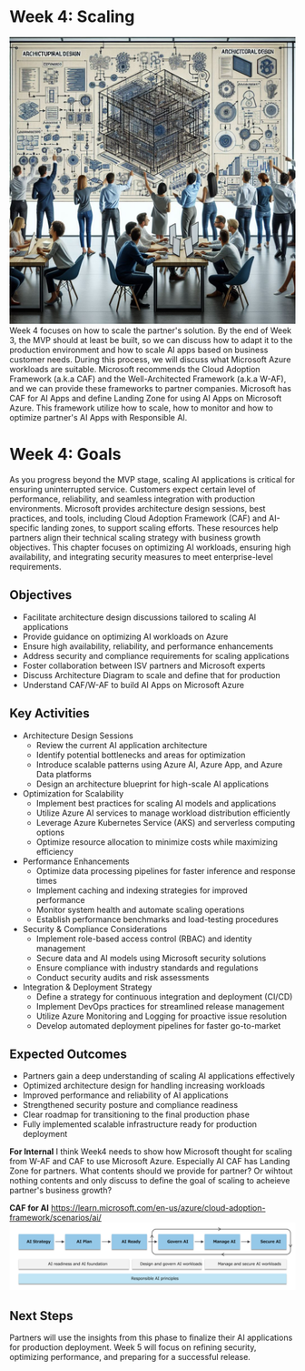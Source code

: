 # Week 4: Scaling
![alt text](image.png)
Week 4 focuses on how to scale the partner's solution. By the end of Week 3, the MVP should at least be built, so we can discuss how to adapt it to the production environment and how to scale AI apps based on business customer needs. During this process, we will discuss what Microsoft Azure workloads are suitable. Microsoft recommends the Cloud Adoption Framework (a.k.a CAF) and the Well-Architected Framework (a.k.a W-AF), and we can provide these frameworks to partner companies.
Microsoft has CAF for AI Apps and define Landing Zone for using AI Apps on Microsoft Azure. This framework utilize how to scale, how to monitor and how to optimize partner's AI Apps with Responsible AI.

# Week 4: Goals
As you progress beyond the MVP stage, scaling AI applications is critical for ensuring uninterrupted service. 
Customers expect certain level of performance, reliability, and seamless integration with production environments.
Microsoft provides architecture design sessions, best practices, and tools, including Cloud Adoption Framework (CAF) and AI-specific landing zones, to support scaling efforts. These resources help partners align their technical scaling strategy with business growth objectives.
This chapter focuses on optimizing AI workloads, ensuring high availability, and integrating security measures to meet enterprise-level requirements.

## Objectives
- Facilitate architecture design discussions tailored to scaling AI applications
- Provide guidance on optimizing AI workloads on Azure
- Ensure high availability, reliability, and performance enhancements
- Address security and compliance requirements for scaling applications
- Foster collaboration between ISV partners and Microsoft experts
- Discuss Architecture Diagram to scale and define that for production
- Understand CAF/W-AF to build AI Apps on Microsoft Azure

## Key Activities
- Architecture Design Sessions
    - Review the current AI application architecture
    - Identify potential bottlenecks and areas for optimization
    - Introduce scalable patterns using Azure AI, Azure App, and Azure Data platforms
    - Design an architecture blueprint for high-scale AI applications
- Optimization for Scalability
    - Implement best practices for scaling AI models and applications
    - Utilize Azure AI services to manage workload distribution efficiently
    - Leverage Azure Kubernetes Service (AKS) and serverless computing options
    - Optimize resource allocation to minimize costs while maximizing efficiency
- Performance Enhancements
    - Optimize data processing pipelines for faster inference and response times
    - Implement caching and indexing strategies for improved performance
    - Monitor system health and automate scaling operations
    - Establish performance benchmarks and load-testing procedures
- Security & Compliance Considerations
    - Implement role-based access control (RBAC) and identity management
    - Secure data and AI models using Microsoft security solutions
    - Ensure compliance with industry standards and regulations
    - Conduct security audits and risk assessments
- Integration & Deployment Strategy
    - Define a strategy for continuous integration and deployment (CI/CD)
    - Implement DevOps practices for streamlined release management
    - Utilize Azure Monitoring and Logging for proactive issue resolution
    - Develop automated deployment pipelines for faster go-to-market

## Expected Outcomes
- Partners gain a deep understanding of scaling AI applications effectively
- Optimized architecture design for handling increasing workloads
- Improved performance and reliability of AI applications
- Strengthened security posture and compliance readiness
- Clear roadmap for transitioning to the final production phase
- Fully implemented scalable infrastructure ready for production deployment


**For Internal**
I think Week4 needs to show how Microsoft thought for scaling from W-AF and CAF to use Microsoft Azure. Especially AI CAF has Landing Zone for partners.
What contents should we provide for partner? Or wihtout nothing contents and only discuss to define the goal of scaling to acheieve partner's business growth?

**CAF for AI**
https://learn.microsoft.com/en-us/azure/cloud-adoption-framework/scenarios/ai/
![alt text](image-1.png)

## Next Steps
Partners will use the insights from this phase to finalize their AI applications for production deployment. Week 5 will focus on refining security, optimizing performance, and preparing for a successful release.
